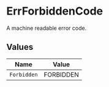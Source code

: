 # ErrForbiddenCode

A machine readable error code.


## Values

| Name        | Value       |
| ----------- | ----------- |
| `Forbidden` | FORBIDDEN   |